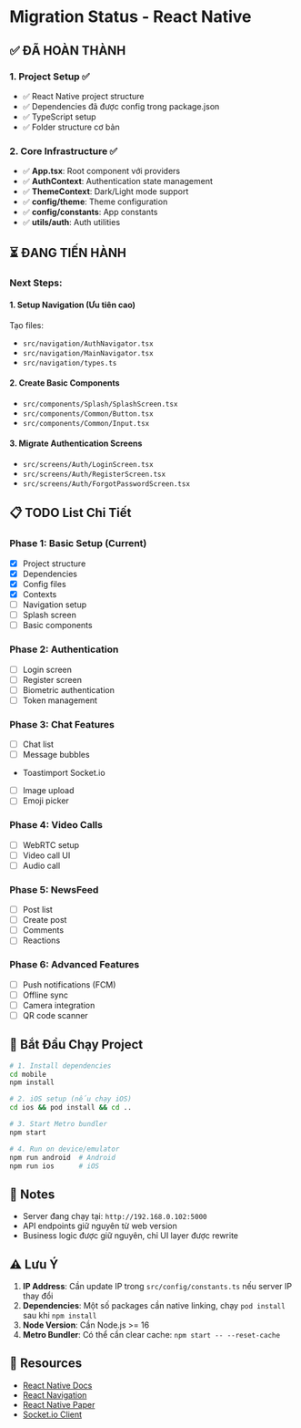 # Migration Status - React Native

## ✅ ĐÃ HOÀN THÀNH

### 1. Project Setup ✅
- ✅ React Native project structure
- ✅ Dependencies đã được config trong package.json
- ✅ TypeScript setup
- ✅ Folder structure cơ bản

### 2. Core Infrastructure ✅
- ✅ **App.tsx**: Root component với providers
- ✅ **AuthContext**: Authentication state management
- ✅ **ThemeContext**: Dark/Light mode support
- ✅ **config/theme**: Theme configuration
- ✅ **config/constants**: App constants
- ✅ **utils/auth**: Auth utilities

## ⏳ ĐANG TIẾN HÀNH

### Next Steps:

#### 1. Setup Navigation (Ưu tiên cao)
Tạo files:
- `src/navigation/AuthNavigator.tsx`
- `src/navigation/MainNavigator.tsx`
- `src/navigation/types.ts`

#### 2. Create Basic Components
- `src/components/Splash/SplashScreen.tsx`
- `src/components/Common/Button.tsx`
- `src/components/Common/Input.tsx`

#### 3. Migrate Authentication Screens
- `src/screens/Auth/LoginScreen.tsx`
- `src/screens/Auth/RegisterScreen.tsx`
- `src/screens/Auth/ForgotPasswordScreen.tsx`

## 📋 TODO List Chi Tiết

### Phase 1: Basic Setup (Current)
- [x] Project structure
- [x] Dependencies
- [x] Config files
- [x] Contexts
- [ ] Navigation setup
- [ ] Splash screen
- [ ] Basic components

### Phase 2: Authentication
- [ ] Login screen
- [ ] Register screen
- [ ] Biometric authentication
- [ ] Token management

### Phase 3: Chat Features
- [ ] Chat list
- [ ] Message bubbles
- Toastimport Socket.io
- [ ] Image upload
- [ ] Emoji picker

### Phase 4: Video Calls
- [ ] WebRTC setup
- [ ] Video call UI
- [ ] Audio call

### Phase 5: NewsFeed
- [ ] Post list
- [ ] Create post
- [ ] Comments
- [ ] Reactions

### Phase 6: Advanced Features
- [ ] Push notifications (FCM)
- [ ] Offline sync
- [ ] Camera integration
- [ ] QR code scanner

## 🚀 Bắt Đầu Chạy Project

```bash
# 1. Install dependencies
cd mobile
npm install

# 2. iOS setup (nếu chạy iOS)
cd ios && pod install && cd ..

# 3. Start Metro bundler
npm start

# 4. Run on device/emulator
npm run android  # Android
npm run ios      # iOS
```

## 📝 Notes

- Server đang chạy tại: `http://192.168.0.102:5000`
- API endpoints giữ nguyên từ web version
- Business logic được giữ nguyên, chỉ UI layer được rewrite

## ⚠️ Lưu Ý

1. **IP Address**: Cần update IP trong `src/config/constants.ts` nếu server IP thay đổi
2. **Dependencies**: Một số packages cần native linking, chạy `pod install` sau khi `npm install`
3. **Node Version**: Cần Node.js >= 16
4. **Metro Bundler**: Có thể cần clear cache: `npm start -- --reset-cache`

## 🔗 Resources

- [React Native Docs](https://reactnative.dev/)
- [React Navigation](https://reactnavigation.org/)
- [React Native Paper](https://callstack.github.io/react-native-paper/)
- [Socket.io Client](https://socket.io/docs/v4/client-api/)

